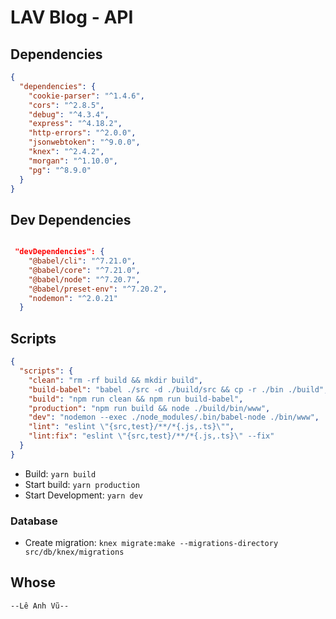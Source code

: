 # LAV Blog - API

## Dependencies

```json
{
  "dependencies": {
    "cookie-parser": "^1.4.6",
    "cors": "^2.8.5",
    "debug": "^4.3.4",
    "express": "^4.18.2",
    "http-errors": "^2.0.0",
    "jsonwebtoken": "^9.0.0",
    "knex": "^2.4.2",
    "morgan": "^1.10.0",
    "pg": "^8.9.0"
  }
}
```

## Dev Dependencies

```json

 "devDependencies": {
    "@babel/cli": "^7.21.0",
    "@babel/core": "^7.21.0",
    "@babel/node": "^7.20.7",
    "@babel/preset-env": "^7.20.2",
    "nodemon": "^2.0.21"
  }

```

## Scripts

```json
{
  "scripts": {
    "clean": "rm -rf build && mkdir build",
    "build-babel": "babel ./src -d ./build/src && cp -r ./bin ./build",
    "build": "npm run clean && npm run build-babel",
    "production": "npm run build && node ./build/bin/www",
    "dev": "nodemon --exec ./node_modules/.bin/babel-node ./bin/www",
    "lint": "eslint \"{src,test}/**/*{.js,.ts}\"",
    "lint:fix": "eslint \"{src,test}/**/*{.js,.ts}\" --fix"
  }
}
```

- Build: `yarn build`
- Start build: `yarn production`
- Start Development: `yarn dev`

### Database

- Create migration: `knex migrate:make --migrations-directory src/db/knex/migrations`

## Whose

```
--Lê Anh Vũ--
```
